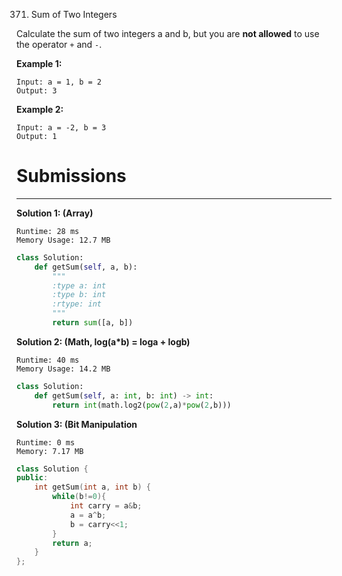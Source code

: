 371. Sum of Two Integers

Calculate the sum of two integers a and b, but you are **not allowed** to use the operator `+` and `-`.

**Example 1:**
```
Input: a = 1, b = 2
Output: 3
```

**Example 2:**
```
Input: a = -2, b = 3
Output: 1
```

# Submissions
---
**Solution 1: (Array)**
```
Runtime: 28 ms
Memory Usage: 12.7 MB
```
```python
class Solution:
    def getSum(self, a, b):
        """
        :type a: int
        :type b: int
        :rtype: int
        """
        return sum([a, b])
```

**Solution 2: (Math, log(a*b) = loga + logb)**
```
Runtime: 40 ms
Memory Usage: 14.2 MB
```
```python
class Solution:
    def getSum(self, a: int, b: int) -> int:
        return int(math.log2(pow(2,a)*pow(2,b)))
```

**Solution 3: (Bit Manipulation**
```
Runtime: 0 ms
Memory: 7.17 MB
```
```c++
class Solution {
public:
    int getSum(int a, int b) {
        while(b!=0){
            int carry = a&b;
            a = a^b;
            b = carry<<1;
        }
        return a;
    }
};
```
